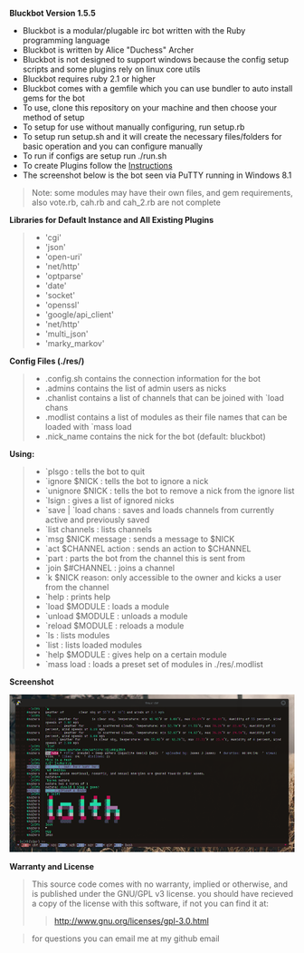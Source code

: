 **Bluckbot Version 1.5.5**

- Bluckbot is a modular/plugable irc bot written with the Ruby programming language
- Bluckbot is written by Alice "Duchess" Archer
- Bluckbot is not designed to support windows because the config setup scripts and some plugins rely on linux core utils
- Bluckbot requires ruby 2.1 or higher
- Bluckbot comes with a gemfile which you can use bundler to auto install gems for the bot
- To use, clone this repository on your machine and then choose your method of setup
- To setup for use without manually configuring, run setup.rb
- To setup run setup.sh and it will create the necessary files/folders for basic operation and you can configure manually
- To run if configs are setup run ./run.sh
- To create Plugins follow the [Instructions](https://github.com/The-Duchess/bluckbot/blob/master/makingplugins.md)
- The screenshot below is the bot seen via PuTTY running in Windows 8.1

> Note: some modules may have their own files, and gem requirements, also vote.rb, cah.rb and cah_2.rb are not complete

**Libraries for Default Instance and All Existing Plugins**

>- 'cgi'
>- 'json'
>- 'open-uri'
>- 'net/http'
>- 'optparse'
>- 'date'
>- 'socket'
>- 'openssl'
>- 'google/api_client'
>- 'net/http'
>- 'multi_json'
>- 'marky_markov'

**Config Files (./res/)**

>- .config.sh contains the connection information for the bot
>- .admins contains the list of admin users as nicks
>- .chanlist contains a list of channels that can be joined with \`load chans
>- .modlist contains a list of modules as their file names that can be loaded with \`mass load
>- .nick_name contains the nick for the bot (default: bluckbot)

**Using:**

>- \`plsgo : tells the bot to quit
>- \`ignore $NICK : tells the bot to ignore a nick
>- \`unignore $NICK : tells the bot to remove a nick from the ignore list
>- \`lsign : gives a list of ignored nicks
>- \`save | \`load chans : saves and loads channels from currently active and previously saved
>- \`list channels : lists channels
>- \`msg $NICK message : sends a message to $NICK
>- \`act $CHANNEL action : sends an action to $CHANNEL
>- \`part : parts the bot from the channel this is sent from
>- \`join $#CHANNEL : joins a channel
>- \`k $NICK reason: only accessible to the owner and kicks a user from the channel
>- \`help : prints help
>- \`load $MODULE : loads a module
>- \`unload $MODULE : unloads a module
>- \`reload $MODULE : reloads a module
>- \`ls : lists modules
>- \`list : lists loaded modules
>- \`help $MODULE : gives help on a certain module
>- \`mass load : loads a preset set of modules in ./res/.modlist

**Screenshot**

![Alt text](https://github.com/The-Duchess/bluckbot/blob/master/demo.png)


**Warranty and License**

> This source code comes with no warranty, implied or otherwise, and is published under the GNU/GPL v3 license.
> you should have recieved a copy of the license with this software, if not you can find it at:
>>http://www.gnu.org/licenses/gpl-3.0.html

> for questions you can email me at my github email
